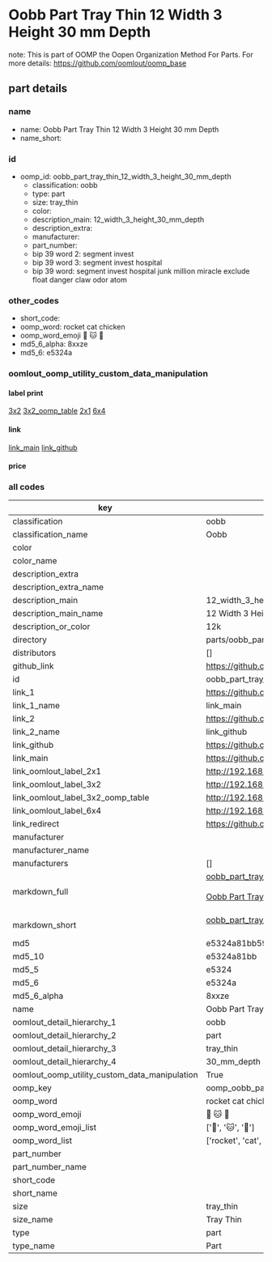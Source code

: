 # Oobb Part Tray Thin 12 Width 3 Height 30 mm Depth  

note: This is part of OOMP the Oopen Organization Method For Parts. For more details: https://github.com/oomlout/oomp_base

##  part details
  







### name
* name: Oobb Part Tray Thin 12 Width 3 Height 30 mm Depth
* name_short: 
### id
* oomp_id: oobb_part_tray_thin_12_width_3_height_30_mm_depth
  * classification: oobb
  * type: part
  * size: tray_thin
  * color: 
  * description_main: 12_width_3_height_30_mm_depth
  * description_extra: 
  * manufacturer: 
  * part_number: 
  * bip 39 word 2: segment invest
  * bip 39 word 3: segment invest hospital
  * bip 39 word: segment invest hospital junk million miracle exclude float danger claw odor atom

### other_codes
* short_code: 
* oomp_word: rocket cat chicken
* oomp_word_emoji :rocket: :cat: :chicken:
* md5_6_alpha: 8xxze
* md5_6: e5324a






### oomlout_oomp_utility_custom_data_manipulation
#### label print
[3x2](http://192.168.1.245:1112/?label=oomp%208xxze)
[3x2_oomp_table](http://192.168.1.108:1112/?label=oomp%208xxze)
[2x1](http://192.168.1.242:1112/?label=oomp%208xxze)
[6x4](http://192.168.1.55:1112/?label=oomp%208xxze)    

#### link

[link_main](https://github.com/oomlout/oomlout_oomp_version_1_messy/tree/main/parts/oobb_part_tray_thin_12_width_3_height_30_mm_depth) [link_github](https://github.com/oomlout/oomlout_oomp_version_1_messy/tree/main/parts/oobb_part_tray_thin_12_width_3_height_30_mm_depth)                             

#### price







### all codes 
| key | value |  
| --- | --- |  
| classification | oobb |  
| classification_name | Oobb |  
| color |  |  
| color_name |  |  
| description_extra |  |  
| description_extra_name |  |  
| description_main | 12_width_3_height_30_mm_depth |  
| description_main_name | 12 Width 3 Height 30 mm Depth |  
| description_or_color | 12k |  
| directory | parts/oobb_part_tray_thin_12_width_3_height_30_mm_depth |  
| distributors | [] |  
| github_link | https://github.com/oomlout/oomlout_oomp_part_src/tree/main/parts/oobb_part_tray_thin_12_width_3_height_30_mm_depth |  
| id | oobb_part_tray_thin_12_width_3_height_30_mm_depth |  
| link_1 | https://github.com/oomlout/oomlout_oomp_version_1_messy/tree/main/parts/oobb_part_tray_thin_12_width_3_height_30_mm_depth |  
| link_1_name | link_main |  
| link_2 | https://github.com/oomlout/oomlout_oomp_version_1_messy/tree/main/parts/oobb_part_tray_thin_12_width_3_height_30_mm_depth |  
| link_2_name | link_github |  
| link_github | https://github.com/oomlout/oomlout_oomp_version_1_messy/tree/main/parts/oobb_part_tray_thin_12_width_3_height_30_mm_depth |  
| link_main | https://github.com/oomlout/oomlout_oomp_version_1_messy/tree/main/parts/oobb_part_tray_thin_12_width_3_height_30_mm_depth |  
| link_oomlout_label_2x1 | http://192.168.1.242:1112/?label=oomp%208xxze |  
| link_oomlout_label_3x2 | http://192.168.1.245:1112/?label=oomp%208xxze |  
| link_oomlout_label_3x2_oomp_table | http://192.168.1.108:1112/?label=oomp%208xxze |  
| link_oomlout_label_6x4 | http://192.168.1.55:1112/?label=oomp%208xxze |  
| link_redirect | https://github.com/oomlout/oomlout_oomp_version_1_messy/tree/main/parts/oobb_part_tray_thin_12_width_3_height_30_mm_depth |  
| manufacturer |  |  
| manufacturer_name |  |  
| manufacturers | [] |  
| markdown_full | [oobb_part_tray_thin_12_width_3_height_30_mm_depth](none)<br>[](none)<br>[Oobb Part Tray Thin 12 Width 3 Height 30 Mm Depth](none)<br><br> |  
| markdown_short | [oobb_part_tray_thin_12_width_3_height_30_mm_depth](none)<br><br> |  
| md5 | e5324a81bb5929de35c65794dbdd7e19 |  
| md5_10 | e5324a81bb |  
| md5_5 | e5324 |  
| md5_6 | e5324a |  
| md5_6_alpha | 8xxze |  
| name | Oobb Part Tray Thin 12 Width 3 Height 30 mm Depth |  
| oomlout_detail_hierarchy_1 | oobb |  
| oomlout_detail_hierarchy_2 | part |  
| oomlout_detail_hierarchy_3 | tray_thin |  
| oomlout_detail_hierarchy_4 | 30_mm_depth |  
| oomlout_oomp_utility_custom_data_manipulation | True |  
| oomp_key | oomp_oobb_part_tray_thin_12_width_3_height_30_mm_depth |  
| oomp_word | rocket cat chicken |  
| oomp_word_emoji | :rocket: :cat: :chicken: |  
| oomp_word_emoji_list | [':rocket:', ':cat:', ':chicken:'] |  
| oomp_word_list | ['rocket', 'cat', 'chicken'] |  
| part_number |  |  
| part_number_name |  |  
| short_code |  |  
| short_name |  |  
| size | tray_thin |  
| size_name | Tray Thin |  
| type | part |  
| type_name | Part |  
